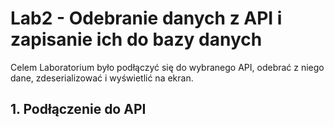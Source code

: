 # Lab2 - Odebranie danych z API i zapisanie ich do bazy danych
Celem Laboratorium było podłączyć się do wybranego API, odebrać z niego dane, zdeserializować i wyświetlić na ekran.
## 1. Podłączenie do API


